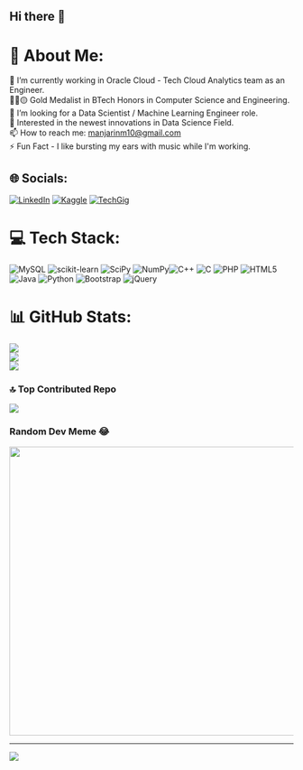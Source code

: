 ## Hi there 👋

# 💫 About Me:
🔭 I’m currently working in Oracle Cloud - Tech Cloud Analytics team as an Engineer.<br>👩‍💻🟡 Gold Medalist in BTech Honors in Computer Science and Engineering. <br>🤝 I’m looking for a Data Scientist / Machine Learning Engineer role.<br>🌱 Interested in the newest innovations in Data Science Field.<br>📫 How to reach me: manjarinm10@gmail.com<br>⚡ Fun Fact - I like bursting my ears with music while I'm working.


## 🌐 Socials:
[![LinkedIn](https://img.shields.io/badge/LinkedIn-%230077B5.svg?logo=linkedin&logoColor=white)](https://www.linkedin.com/in/manjari-nandi-majumdar-b790661a0) [![Kaggle](https://img.shields.io/badge/-Kaggle-FE7A16?logo=kaggle&logoColor=white)](https://www.kaggle.com/manjarinandimajumdar) [![TechGig](https://img.shields.io/badge/TechGig-%230077B5.svg?logo=TechGig&logoColor=white)](https://www.techgig.com/codegladiators/userprofile?msg_id=1003) 

# 💻 Tech Stack:
![MySQL](https://img.shields.io/badge/mysql-%2300f.svg?style=for-the-badge&logo=mysql&logoColor=white) ![scikit-learn](https://img.shields.io/badge/scikit--learn-%23F7931E.svg?style=for-the-badge&logo=scikit-learn&logoColor=white) ![SciPy](https://img.shields.io/badge/SciPy-%230C55A5.svg?style=for-the-badge&logo=scipy&logoColor=%white) ![NumPy](https://img.shields.io/badge/numpy-%23013243.svg?style=for-the-badge&logo=numpy&logoColor=white)![C++](https://img.shields.io/badge/c++-%2300599C.svg?style=for-the-badge&logo=c%2B%2B&logoColor=white) ![C](https://img.shields.io/badge/c-%2300599C.svg?style=for-the-badge&logo=c&logoColor=white) ![PHP](https://img.shields.io/badge/php-%23777BB4.svg?style=for-the-badge&logo=php&logoColor=white) ![HTML5](https://img.shields.io/badge/html5-%23E34F26.svg?style=for-the-badge&logo=html5&logoColor=white) ![Java](https://img.shields.io/badge/java-%23ED8B00.svg?style=for-the-badge&logo=java&logoColor=white) ![Python](https://img.shields.io/badge/python-3670A0?style=for-the-badge&logo=python&logoColor=ffdd54) ![Bootstrap](https://img.shields.io/badge/bootstrap-%23563D7C.svg?style=for-the-badge&logo=bootstrap&logoColor=white) ![jQuery](https://img.shields.io/badge/jquery-%230769AD.svg?style=for-the-badge&logo=jquery&logoColor=white) 

# 📊 GitHub Stats:
![](https://github-readme-stats.vercel.app/api?username=Manjari-99&theme=dark&hide_border=false&include_all_commits=true&count_private=true)<br/>
![](https://github-readme-streak-stats.herokuapp.com/?user=Manjari-99&theme=dark&hide_border=false)<br/>
![](https://github-readme-stats.vercel.app/api/top-langs/?username=Manjari-99&theme=dark&hide_border=false&include_all_commits=true&count_private=true&layout=compact)
<!--
## 🏆 GitHub Trophies
![](https://github-profile-trophy.vercel.app/?username=Manjari-99&theme=dark&no-frame=false&no-bg=false&margin-w=4)
-->
### 🔝 Top Contributed Repo
![](https://github-contributor-stats.vercel.app/api?username=Manjari-99&limit=5&combine_all_yearly_contributions=true&theme=dark)

### Random Dev Meme 😂 
<img src="https://rm.up.railway.app/" width="512px"/>

---
[![](https://visitcount.itsvg.in/api?id=Manjari-99&icon=2&color=1)](https://visitcount.itsvg.in)

<!-- Proudly created with GPRM ( https://gprm.itsvg.in ) -->
